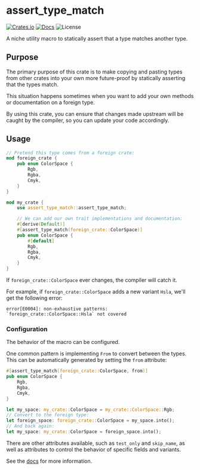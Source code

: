 # assert_type_match

[![Crates.io](https://img.shields.io/crates/v/assert_type_match)](https://crates.io/crates/assert_type_match)
[![Docs](https://img.shields.io/docsrs/assert_type_match)](https://docs.rs/assert_type_match/)
![License](https://img.shields.io/crates/l/assert_type_match)

A niche utility macro to statically assert that a type matches another type.

## Purpose

The primary purpose of this crate is to make copying and pasting types from
other crates into your own more future-proof by statically asserting that the
types match.

This situation happens sometimes when you want to add your own methods or documentation
on a foreign type.

By using this crate, you can ensure that changes made upstream will be caught
by the compiler, so you can update your code accordingly.

## Usage

```rust
// Pretend this type comes from a foreign crate:
mod foreign_crate {
    pub enum ColorSpace {
        Rgb,
        Rgba,
        Cmyk,
    }
}

mod my_crate {
    use assert_type_match::assert_type_match;

    // We can add our own trait implementations and documentation:
    #[derive(Default)]
    #[assert_type_match(foreign_crate::ColorSpace)]
    pub enum ColorSpace {
        #[default]
        Rgb,
        Rgba,
        Cmyk,
    }
}
```

If `foreign_crate::ColorSpace` ever changes, the compiler will catch it.

For example, if `foreign_crate::ColorSpace` adds a new variant `Hsla`, we'll get the following error:

```
error[E0004]: non-exhaustive patterns: `foreign_crate::ColorSpace::Hsla` not covered
```

### Configuration

The behavior of the macro can be configured.

One common pattern is implementing `From` to convert between the types.
This can be automatically generated by setting the `from` attribute:

```rust
#[assert_type_match(foreign_crate::ColorSpace, from)]
pub enum ColorSpace {
    Rgb,
    Rgba,
    Cmyk,
}

let my_space: my_crate::ColorSpace = my_crate::ColorSpace::Rgb;
// Convert to the foreign type:
let foreign_space: foreign_crate::ColorSpace = my_space.into();
// And back again:
let my_space: my_crate::ColorSpace = foreign_space.into();
```

There are other attributes available, such as `test_only` and `skip_name`,
as well as attributes to control the behavior of specific fields and variants.

See the [docs](https://docs.rs/assert_type_match/) for more information.